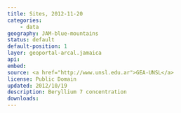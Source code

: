 ```yaml
---
title: Sites, 2012-11-20
categories: 
    - data
geography: JAM-blue-mountains
status: default
default-position: 1
layer: geoportal-arcal.jamaica
api:
embed:
source: <a href="http://www.unsl.edu.ar">GEA-UNSL</a>
license: Public Domain
updated: 2012/10/19
description: Beryllium 7 concentration 
downloads:
---
```

